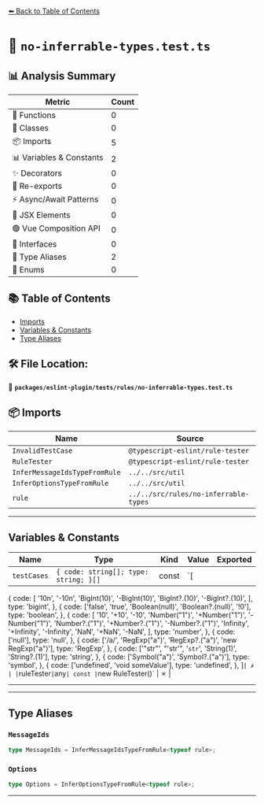[⬅️ Back to Table of Contents](../../../../index.md)

# 📄 `no-inferrable-types.test.ts`

## 📊 Analysis Summary

| Metric | Count |
|--------|-------|
| 🔧 Functions | 0 |
| 🧱 Classes | 0 |
| 📦 Imports | 5 |
| 📊 Variables & Constants | 2 |
| ✨ Decorators | 0 |
| 🔄 Re-exports | 0 |
| ⚡ Async/Await Patterns | 0 |
| 💠 JSX Elements | 0 |
| 🟢 Vue Composition API | 0 |
| 📐 Interfaces | 0 |
| 📑 Type Aliases | 2 |
| 🎯 Enums | 0 |

## 📚 Table of Contents

- [Imports](#imports)
- [Variables & Constants](#variables-constants)
- [Type Aliases](#type-aliases)

## 🛠️ File Location:
📂 **`packages/eslint-plugin/tests/rules/no-inferrable-types.test.ts`**

## 📦 Imports

| Name | Source |
|------|--------|
| `InvalidTestCase` | `@typescript-eslint/rule-tester` |
| `RuleTester` | `@typescript-eslint/rule-tester` |
| `InferMessageIdsTypeFromRule` | `../../src/util` |
| `InferOptionsTypeFromRule` | `../../src/util` |
| `rule` | `../../src/rules/no-inferrable-types` |


---

## Variables & Constants

| Name | Type | Kind | Value | Exported |
|------|------|------|-------|----------|
| `testCases` | `{ code: string[]; type: string; }[]` | const | `[
  {
    code: [
      '10n',
      '-10n',
      'BigInt(10)',
      '-BigInt(10)',
      'BigInt?.(10)',
      '-BigInt?.(10)',
    ],
    type: 'bigint',
  },
  {
    code: ['false', 'true', 'Boolean(null)', 'Boolean?.(null)', '!0'],
    type: 'boolean',
  },
  {
    code: [
      '10',
      '+10',
      '-10',
      'Number("1")',
      '+Number("1")',
      '-Number("1")',
      'Number?.("1")',
      '+Number?.("1")',
      '-Number?.("1")',
      'Infinity',
      '+Infinity',
      '-Infinity',
      'NaN',
      '+NaN',
      '-NaN',
    ],
    type: 'number',
  },
  {
    code: ['null'],
    type: 'null',
  },
  {
    code: ['/a/', 'RegExp("a")', 'RegExp?.("a")', 'new RegExp("a")'],
    type: 'RegExp',
  },
  {
    code: ['"str"', "'str'", '`str`', 'String(1)', 'String?.(1)'],
    type: 'string',
  },
  {
    code: ['Symbol("a")', 'Symbol?.("a")'],
    type: 'symbol',
  },
  {
    code: ['undefined', 'void someValue'],
    type: 'undefined',
  },
]` | ✗ |
| `ruleTester` | `any` | const | `new RuleTester()` | ✗ |


---


---

## Type Aliases

### `MessageIds`

```ts
type MessageIds = InferMessageIdsTypeFromRule<typeof rule>;
```

### `Options`

```ts
type Options = InferOptionsTypeFromRule<typeof rule>;
```


---